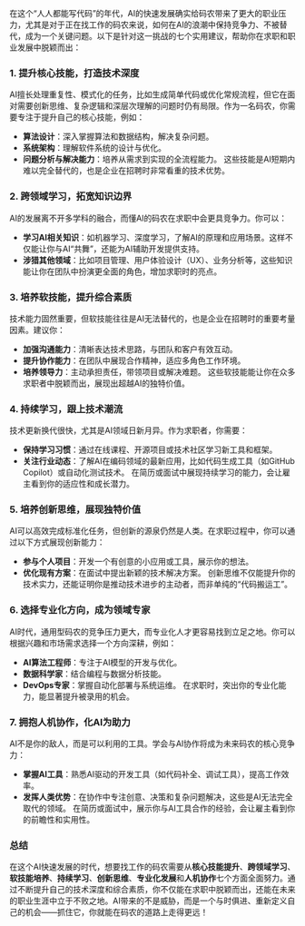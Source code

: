 在这个“人人都能写代码”的年代，AI的快速发展确实给码农带来了更大的职业压力，尤其是对于正在找工作的码农来说，如何在AI的浪潮中保持竞争力、不被替代，成为一个关键问题。以下是针对这一挑战的七个实用建议，帮助你在求职和职业发展中脱颖而出：

### 1. **提升核心技能，打造技术深度**
AI擅长处理重复性、模式化的任务，比如生成简单代码或优化常规流程，但它在面对需要创新思维、复杂逻辑和深层次理解的问题时仍有局限。作为一名码农，你需要专注于提升自己的核心技能，例如：
- **算法设计**：深入掌握算法和数据结构，解决复杂问题。
- **系统架构**：理解软件系统的设计与优化。
- **问题分析与解决能力**：培养从需求到实现的全流程能力。
这些技能是AI短期内难以完全替代的，也是企业在招聘时非常看重的技术优势。

### 2. **跨领域学习，拓宽知识边界**
AI的发展离不开多学科的融合，而懂AI的码农在求职中会更具竞争力。你可以：
- **学习AI相关知识**：如机器学习、深度学习，了解AI的原理和应用场景。这样不仅能让你与AI“共舞”，还能为AI辅助开发提供支持。
- **涉猎其他领域**：比如项目管理、用户体验设计（UX）、业务分析等，这些知识能让你在团队中扮演更全面的角色，增加求职时的亮点。

### 3. **培养软技能，提升综合素质**
技术能力固然重要，但软技能往往是AI无法替代的，也是企业在招聘时的重要考量因素。建议你：
- **加强沟通能力**：清晰表达技术思路，与团队和客户有效互动。
- **提升协作能力**：在团队中展现合作精神，适应多角色工作环境。
- **培养领导力**：主动承担责任，带领项目或解决难题。
这些软技能能让你在众多求职者中脱颖而出，展现出超越AI的独特价值。

### 4. **持续学习，跟上技术潮流**
技术更新换代很快，尤其是AI领域日新月异。作为求职者，你需要：
- **保持学习习惯**：通过在线课程、开源项目或技术社区学习新工具和框架。
- **关注行业动态**：了解AI在编码领域的最新应用，比如代码生成工具（如GitHub Copilot）或自动化测试技术。
在简历或面试中展现持续学习的能力，会让雇主看到你的适应性和成长潜力。

### 5. **培养创新思维，展现独特价值**
AI可以高效完成标准化任务，但创新的源泉仍然是人类。在求职过程中，你可以通过以下方式展现创新能力：
- **参与个人项目**：开发一个有创意的小应用或工具，展示你的想法。
- **优化现有方案**：在面试中提出新颖的技术解决方案。
创新思维不仅能提升你的技术实力，还能证明你是推动技术进步的主动者，而非单纯的“代码搬运工”。

### 6. **选择专业化方向，成为领域专家**
AI时代，通用型码农的竞争压力更大，而专业化人才更容易找到立足之地。你可以根据兴趣和市场需求选择一个方向深耕，例如：
- **AI算法工程师**：专注于AI模型的开发与优化。
- **数据科学家**：结合编程与数据分析技能。
- **DevOps专家**：掌握自动化部署与系统运维。
在求职时，突出你的专业化能力，能显著提升被录用的机会。

### 7. **拥抱人机协作，化AI为助力**
AI不是你的敌人，而是可以利用的工具。学会与AI协作将成为未来码农的核心竞争力：
- **掌握AI工具**：熟悉AI驱动的开发工具（如代码补全、调试工具），提高工作效率。
- **发挥人类优势**：在协作中专注创意、决策和复杂问题解决，这些是AI无法完全取代的领域。
在简历或面试中，展示你与AI工具合作的经验，会让雇主看到你的前瞻性和实用性。

### 总结
在这个AI快速发展的时代，想要找工作的码农需要从**核心技能提升**、**跨领域学习**、**软技能培养**、**持续学习**、**创新思维**、**专业化发展**和**人机协作**七个方面全面努力。通过不断提升自己的技术深度和综合素质，你不仅能在求职中脱颖而出，还能在未来的职业生涯中立于不败之地。AI带来的不是威胁，而是一个与时俱进、重新定义自己的机会——抓住它，你就能在码农的道路上走得更远！